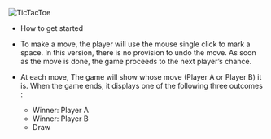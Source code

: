 ![TicTacToe](https://user-images.githubusercontent.com/97960285/155549701-b09dd0d2-84f6-44e3-a2e7-f21a999f1327.png)

- How to get started

- To make a move, the player will use the mouse single click to mark a space. In this version, there is no provision to undo the move. As soon as the move is done, the game    proceeds to the next player’s chance.
- At each move, The game will show whose move (Player A or Player B) it is. When the game ends, it displays one of the following three outcomes :
   - Winner: Player A
   - Winner: Player B
   - Draw
